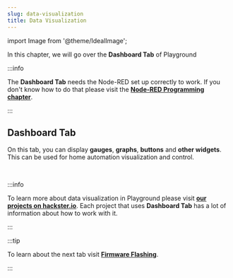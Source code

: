 ```yaml
---
slug: data-visualization
title: Data Visualization
---
```

import Image from '@theme/IdealImage';

In this chapter, we will go over the **Dashboard Tab** of Playground

:::info

The **Dashboard Tab** needs the Node-RED set up correctly to work. If you don't know how to do that please visit the [**Node-RED Programming chapter**](./node-red-programming.md).

:::

## Dashboard Tab

On this tab, you can display **gauges**, **graphs**, **buttons** and **other widgets**. This can be used for home automation visualization and control.

<div class="container">
  <div class="row">
    <div class="col col--8">
      <div><Image img={require('./dashboard-tab.png')}/></div>
    </div>
    <div class="col col--2">
    </div>
  </div>
</div>
<br />

:::info

To learn more about data visualization in Playground please visit [**our projects on hackster.io**](https://www.hackster.io/hardwario/projects?part_id=73696). Each project that uses **Dashboard Tab** has a lot of information about how to work with it.

:::

:::tip

To learn about the next tab visit [**Firmware Flashing**](./firmware-flashing.md).

:::
